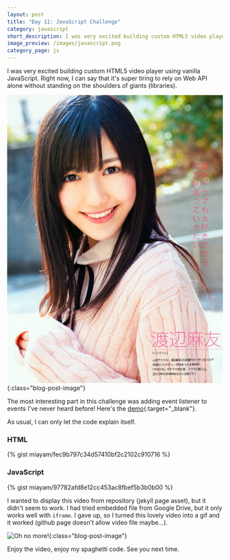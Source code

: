 ```yaml
---
layout: post
title: "Day 11: JavaScript Challenge"
category: javascript
short_description: I was very excited building custom HTML5 video player using vanilla JavaScript. Right now, I can say that it's super tiring to rely on Web API alone without standing on the shoulders of giants (libraries).
image_preview: /images/javascript.png
category_page: js
---
```


I was very excited building custom HTML5 video player using vanilla JavaScript.
Right now, I can say that it's super tiring to rely on Web API alone without
standing on the shoulders of giants (libraries).

![Oh no!](/images/ohno.jpg){:class="blog-post-image"}

The most interesting part in this challenge was adding event listener to events
I've never heard before! Here's the [demo](/demo_day11){:target="_blank"}.

As usual, I can only let the code explain itself.

### HTML
{% gist miayam/fec9b797c34d57410bf2c2102c910716 %}

### JavaScript
{% gist miayam/97782afd8e12cc453ac8fbef5b3b0b00 %}

I wanted to display this video from repository (jekyll page asset), but it
didn't seem to work. I had tried embedded file from Google Drive,
but it only works well with  `iframe`. I gave up, so I turned this lovely video
into a gif and it worked (github page doesn't allow video file maybe...).

![Oh no more!](/images/lovely.gif){:class="blog-post-image"}

Enjoy the video, enjoy my spaghetti code. See you next time.
